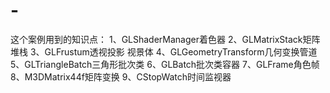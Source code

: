 # -
这个案例用到的知识点：
1、GLShaderManager着色器
2、GLMatrixStack矩阵堆栈
3、GLFrustum透视投影 视景体
4、GLGeometryTransform几何变换管道
5、GLTriangleBatch三角形批次类
6、GLBatch批次类容器
7、GLFrame角色帧
8、M3DMatrix44f矩阵变换
9、CStopWatch时间监视器
